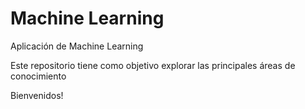# Machine Learning

Aplicación de Machine Learning

Este repositorio tiene como objetivo explorar las principales áreas de conocimiento

Bienvenidos!

